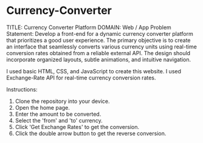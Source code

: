 # Currency-Converter

TITLE: Currency Converter Platform
DOMAIN: Web / App
Problem Statement:
Develop a front-end for a dynamic currency converter platform that prioritizes a good user
experience. The primary objective is to create an interface that seamlessly converts various
currency units using real-time conversion rates obtained from a reliable external API. The
design should incorporate organized layouts, subtle animations, and intuitive navigation.

I used basic HTML, CSS, and JavaScript to create this website. I used Exchange-Rate API
for real-time currency conversion rates. 

Instructions:
1. Clone the repository into your device.
2. Open the home page.
3. Enter the amount to be converted.
4. Select the 'from' and 'to' currency.
5. Click 'Get Exchange Rates' to get the conversion.
6. Click the double arrow button to get the reverse conversion.
